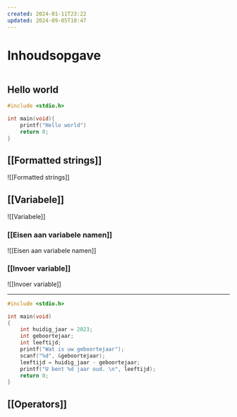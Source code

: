 ```yaml
---
created: 2024-01-11T23:22
updated: 2024-09-05T10:47
---
```

# Inhoudsopgave
```toc
```

## Hello world

```c
#include <stdio.h>

int main(void){
	printf("Hello world")
	return 0;
}
```

## [[Formatted strings]]
![[Formatted strings]]

## [[Variabele]]
![[Variabele]]

### [[Eisen aan variabele namen]]
![[Eisen aan variabele namen]]

### [[Invoer variable]]
![[Invoer variable]]

---

```c
#include <stdio.h>

int main(void)
{
	int huidig_jaar = 2023;
	int geboortejaar;
	int leeftijd;
	printf("Wat is uw geboortejaar");
	scanf("%d", &geboortejaar);
	leeftijd = huidig_jaar - geboortejaar;
	printf("U bent %d jaar oud. \n", leeftijd);
	return 0;
}
```

## [[Operators]]
